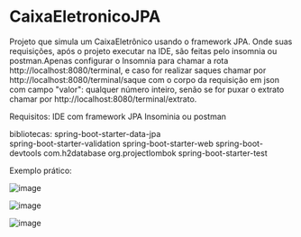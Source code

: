 # CaixaEletronicoJPA

Projeto que simula um CaixaEletrônico usando o framework JPA. Onde suas requisições, após o projeto executar na IDE, são feitas pelo insomnia ou postman.Apenas configurar o Insomnia para chamar a rota http://localhost:8080/terminal, e caso for realizar saques chamar por http://localhost:8080/terminal/saque com o corpo da requisição em json com campo "valor": qualquer número inteiro, senão se for puxar o extrato chamar por http://localhost:8080/terminal/extrato.

Requisitos:
IDE com framework JPA 
Insominia ou postman

bibliotecas:
spring-boot-starter-data-jpa	
spring-boot-starter-validation
spring-boot-starter-web
spring-boot-devtools
com.h2database
org.projectlombok
spring-boot-starter-test

Exemplo prático:

![image](https://user-images.githubusercontent.com/51511259/139949288-fef66762-f335-4cc7-bb4c-f47462a249c9.png)

![image](https://user-images.githubusercontent.com/51511259/139949373-d34f8ea6-9848-44ab-bec4-abbfa8d84cf7.png)

![image](https://user-images.githubusercontent.com/51511259/139949407-9ebf0cfb-fe0c-4bed-9bf0-bd8e2c9da112.png)

	
	
	
